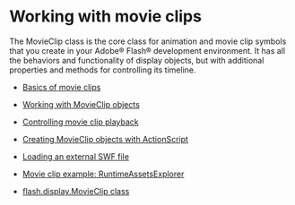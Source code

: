 # Working with movie clips

<div>

The MovieClip class is the core class for animation and movie clip symbols that
you create in your Adobe® Flash® development environment. It has all the
behaviors and functionality of display objects, but with additional properties
and methods for controlling its timeline.

- [Basics of movie clips](./basics-of-movie-clips.md)
- [Working with MovieClip objects](./working-with-movieclip-objects.md)
- [Controlling movie clip playback](./controlling-movie-clip-playback.md)
- [Creating MovieClip objects with ActionScript](./creating-movieclip-objects-with-actionscript.md)
- [Loading an external SWF file](./loading-an-external-swf-file.md)
- [Movie clip example: RuntimeAssetsExplorer](./movie-clip-example-runtime-assets-explorer.md)

- [flash.display.MovieClip class](https://help.adobe.com/en_US/FlashPlatform/reference/actionscript/3/flash/display/MovieClip.html)

</div>
